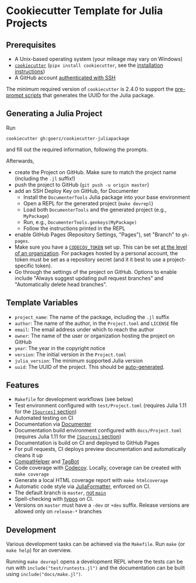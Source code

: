 # Cookiecutter Template for Julia Projects

## Prerequisites

* A Unix-based operating system (your mileage may vary on Windows)
* [`cookiecutter`](https://github.com/cookiecutter/cookiecutter) (`pipx install cookiecutter`, see the [installation instructions](https://github.com/cookiecutter/cookiecutter?tab=readme-ov-file#installation))
* A GitHub account [authenticated with SSH](https://docs.github.com/en/authentication/connecting-to-github-with-ssh)

The minimum required version of `cookiecutter` is 2.4.0 to support the [pre-prompt scripts](hooks/pre_prompt.py) that generates the UUID for the Julia package.

## Generating a Julia Project

Run

```
cookiecutter gh:goerz/cookiecutter-juliapackage
```

and fill out the required information, following the prompts.

Afterwards,

* create the Project on GitHub. Make sure to match the project name (including the `.jl` suffix!)
* push the project to GitHub (`git push -u origin master`)
* add an SSH Deploy Key on GitHub, for Documenter
  - Install the `DocumenterTools` Julia package into your base environment
  - Open a REPL for the generated project (`make devrepl`)
  - Load both `DocumenterTools` and the generated project (e.g., `MyPackage`)
  - Run, e.g., `DocumenterTools.genkeys(MyPackage)`
  - Follow the instructions printed in the REPL
* enable GitHub Pages (Repository Settings, "Pages"), set "Branch" to `gh-pages`.
* Make sure you have a [`CODECOV_TOKEN`](https://docs.codecov.com/docs/adding-the-codecov-token) set up. This can be set [at the level of an organization](https://discourse.julialang.org/t/psa-new-version-of-codecov-action-requires-additional-setup/109857). For packages hosted by a personal account, the token must be set as a repository secret (and it it best to use a project-specific token).
* Go through the settings of the project on GitHub. Options to enable include "Always suggest updating pull request branches" and "Automatically delete head branches".

## Template Variables

  * `project_name`: The name of the package, including the `.jl` suffix
  * `author`: The name of the author, in the `Project.toml` and `LICENSE` file
  * `email`: The email address under which to reach the author
  * `owner`: The name of the user or organization hosting the project on GitHub
  * `year`: The year in the copyright notice
  * `version`: The initial version in the `Project.toml`
  * `julia_version`: The minimum supported Julia version
  * `uuid`: The UUID of the project. This should be [auto-generated](https://stackoverflow.com/questions/69945658/how-to-create-a-uuid-for-a-julia-package).

## Features

* `Makefile` for development workflows (see below)
* Test environment configured with `test/Project.toml` (requires Julia 1.11 for the [`[Sources]` section](https://github.com/crate-ci/typos))
* Automated testing on CI
* Documentation via [Documenter](https://documenter.juliadocs.org/stable/)
* Documentation build environment configured with `docs/Project.toml` (requires Julia 1.11 for the [`[Sources]` section](https://github.com/crate-ci/typos))
* Documentation is build on CI and deployed to GitHub Pages
* For pull requests, CI deploys preview documentation and automatically cleans it up
* [CompatHelper](https://github.com/JuliaRegistries/CompatHelper.jl) and [TagBot](https://github.com/JuliaRegistries/TagBot)
* Code coverage with [Codecov](https://about.codecov.io). Locally, coverage can be created with `make coverage`
* Generate a local HTML coverage report with `make htmlcoverage`
* Automatic code style via [JuliaFormatter](https://github.com/domluna/JuliaFormatter.jl), enforced on CI.
* The default branch is `master`, [not `main`](https://docs.github.com/en/account-and-profile/setting-up-and-managing-your-personal-account-on-github/managing-user-account-settings/managing-the-default-branch-name-for-your-repositories)
* Spell-checking with [typos](https://github.com/crate-ci/typos) on CI.
* Versions on `master` must have a `-dev` or `+dev` suffix. Release versions are allowed only on `release-*` branches

## Development

Various development tasks can be achieved via the `Makefile`. Run `make` (or `make help`) for an overview.

Running `make devrepl` opens a development REPL where the tests can be run with `include("test/runtests.jl")` and the documentation can be built using `include("docs/make.jl")`.
